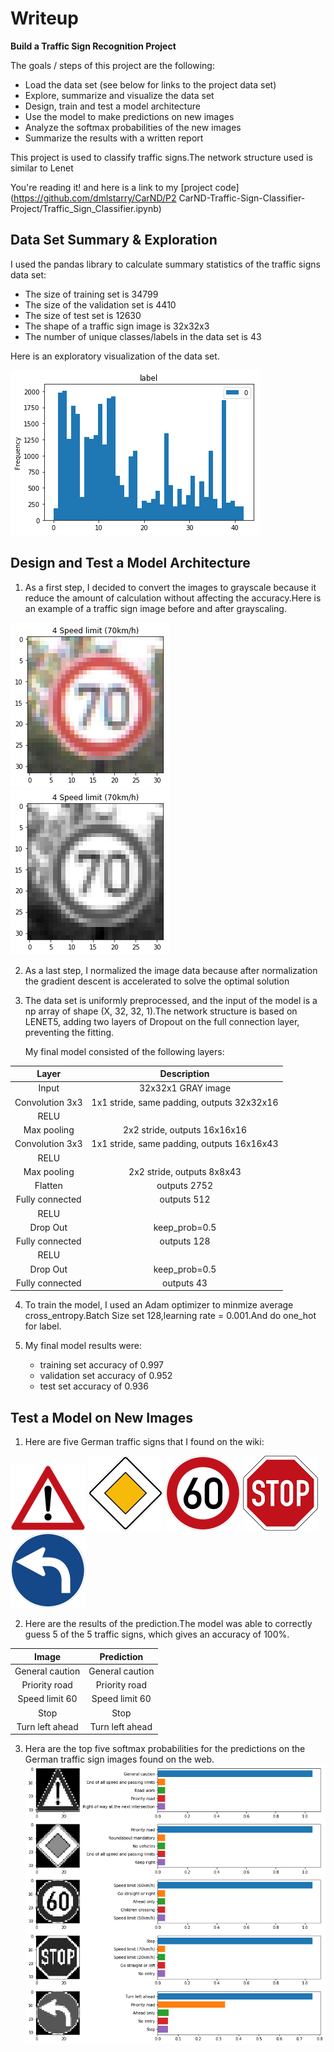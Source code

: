 # Writeup

**Build a Traffic Sign Recognition Project**

The goals / steps of this project are the following:
* Load the data set (see below for links to the project data set)
* Explore, summarize and visualize the data set
* Design, train and test a model architecture
* Use the model to make predictions on new images
* Analyze the softmax probabilities of the new images
* Summarize the results with a written report



This project is used to classify traffic signs.The network structure used is similar to Lenet

You're reading it! and here is a link to my [project code](https://github.com/dmlstarry/CarND/P2 CarND-Traffic-Sign-Classifier-Project/Traffic_Sign_Classifier.ipynb)

## Data Set Summary & Exploration


I used the pandas library to calculate summary statistics of the traffic
signs data set:

* The size of training set is 34799
* The size of the validation set is 4410
* The size of test set is 12630
* The shape of a traffic sign image is 32x32x3
* The number of unique classes/labels in the data set is 43


Here is an exploratory visualization of the data set. 

![labeldistribution](./examples/labeldistribution.png)

## Design and Test a Model Architecture

 1. As a first step, I decided to convert the images to grayscale because it reduce the amount of calculation without affecting the accuracy.Here is an example of a traffic sign image before and after grayscaling.

![70km](./examples/70km.png)
![70km_gray](./examples/70km_gray.png)  

2. As a last step, I normalized the image data because after normalization the gradient descent is accelerated to solve the optimal solution
    


 3. The data set is uniformly preprocessed, and the input of the model is a np array of shape (X, 32, 32, 1).The network structure is based on LENET5, adding two layers of Dropout on the full connection layer, preventing the fitting.

    My final model consisted of the following layers:

| Layer         		|     Description	        					| 
|:---------------------:|:---------------------------------------------:| 
| Input         		| 32x32x1 GRAY image   							| 
| Convolution 3x3     	| 1x1 stride, same padding, outputs 32x32x16 	|
| RELU					|												|
| Max pooling	      	| 2x2 stride,  outputs 16x16x16				    |
| Convolution 3x3	    | 1x1 stride, same padding, outputs 16x16x43  	|
| RELU					|												|
| Max pooling	      	| 2x2 stride,  outputs 8x8x43				    |
| Flatten               | outputs 2752                                  |
| Fully connected		| outputs 512  									|
| RELU					|												|
|	    Drop Out		|keep_prob=0.5								    |
| Fully connected		| outputs 128  									|
| RELU					|												|
|	    Drop Out		|keep_prob=0.5								    |
| Fully connected		| outputs 43  									|
 


4. To train the model, I used an Adam optimizer to minmize average cross_entropy.Batch Size set 128,learning
rate = 0.001.And do one_hot for label.

5. My final model results were:
    * training set accuracy of 0.997
    * validation set accuracy of 0.952
    * test set accuracy of 0.936
 

## Test a Model on New Images

1. Here are five German traffic signs that I found on the wiki:

![General caution](./newdata/Generalcaution.png)
![Priority road](./newdata/Priorityroad.png)
![Speed limit 60](./newdata/Speedlimit60.png)
![Stop](./newdata/Stop.png)
![Turn left ahead](./newdata/Turnleftahead.png)  

  
2. Here are the results of the prediction.The model was able to correctly guess 5 of the 5 traffic signs, which gives an accuracy of 100%. 

| Image			        |     Prediction	        					| 
|:---------------------:|:---------------------------------------------:| 
| General caution     	| General caution  						    	| 
| Priority road   		| Priority road							    	|
| Speed limit 60		| Speed limit 60								|
| Stop	      		    | Stop				 			            	|
| Turn left ahead		| Turn left ahead      							|

  
    
    
3. Hera are the top five softmax probabilities for the predictions on the German traffic sign images found on the web. 
![newdatapred](./examples/newdata_pred.png)
